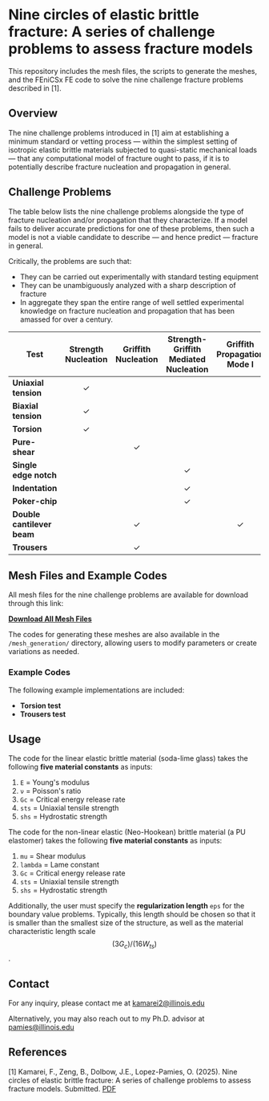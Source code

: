 # Nine circles of elastic brittle fracture: A series of challenge problems to assess fracture models

This repository includes the mesh files, the scripts to generate the meshes, and the FEniCSx FE code to solve the nine challenge fracture problems described in [1].

## Overview
The nine challenge problems introduced in [1] aim at establishing a minimum standard or vetting process — within the simplest setting of isotropic elastic brittle materials subjected to quasi-static mechanical loads — that any computational model of fracture ought to pass, if it is to potentially describe fracture nucleation and propagation in general.

## Challenge Problems
The table below lists the nine challenge problems alongside the type of fracture nucleation and/or propagation that they characterize. If a model fails to deliver accurate predictions for one of these problems, then such a model is not a viable candidate to describe — and hence predict — fracture in general.   


Critically, the problems are such that:
- They can be carried out experimentally with standard testing equipment
- They can be unambiguously analyzed with a sharp description of fracture
- In aggregate they span the entire range of well settled experimental knowledge on fracture nucleation and propagation that has been amassed for over a century.

| Test | Strength Nucleation | Griffith Nucleation | Strength-Griffith Mediated Nucleation | Griffith Propagation Mode I | Griffith Propagation Mode III |
|------|:------------------:|:------------------:|:-------------------------------------:|:---------------------------:|:-----------------------------:|
| **Uniaxial tension** | ✓ | | | | |
| **Biaxial tension** | ✓ | | | | |
| **Torsion** | ✓ | | | | |
| **Pure-shear** | | ✓ | | | |
| **Single edge notch** | | | ✓ | | |
| **Indentation** | | | ✓ | | |
| **Poker-chip** | | | ✓ | | |
| **Double cantilever beam** | | ✓ | | ✓ | |
| **Trousers** | | ✓ | | | ✓ |


## Mesh Files and Example Codes

All mesh files for the nine challenge problems are  available for download through this link:

[**Download All Mesh Files**](https://uofi.box.com/s/4xcgg0syhtniq7lexm21kpne7489gb9e)

The codes for generating these meshes are also available in the `/mesh_generation/` directory, allowing users to modify parameters or create variations as needed.

### Example Codes

The following example implementations are included:
- **Torsion test**
- **Trousers test**



##  Usage
The code for the linear elastic brittle material (soda-lime glass) takes the following **five material constants** as inputs:

1. `E` = Young's modulus  
2. `ν` = Poisson's ratio  
3. `Gc` = Critical energy release rate  
4. `sts` = Uniaxial tensile strength 
5. `shs` = Hydrostatic strength

The code for the non-linear elastic (Neo-Hookean) brittle material (a PU elastomer) takes the following **five material constants** as inputs:
1. `mu` = Shear modulus  
2. `lambda` = Lame constant 
3. `Gc` = Critical energy release rate  
4. `sts` = Uniaxial tensile strength  
5. `shs` = Hydrostatic strength

Additionally, the user must specify the **regularization length** `eps` for the boundary value problems. Typically, this length should be chosen so that it is smaller than the smallest size of the structure, as well as the material characteristic length scale $$(3G_c)/(16 W_{ts})$$.

##  Contact

For any inquiry, please contact me at [kamarei2@illinois.edu](mailto:kamarei2@illinois.edu)

Alternatively, you may also reach out to my Ph.D. advisor at [pamies@illinois.edu](mailto:pamies@illinois.edu)


##  References

[1] Kamarei, F., Zeng, B., Dolbow, J.E., Lopez-Pamies, O. (2025). Nine circles of elastic brittle fracture: A series of challenge problems to assess fracture models. Submitted. [PDF](https://arxiv.org/pdf/2507.00266)


